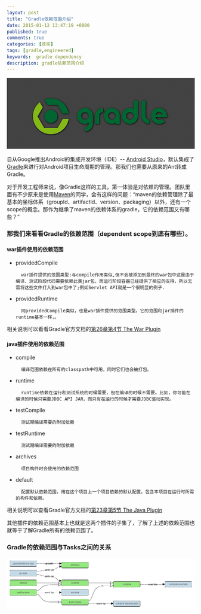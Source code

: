 ```yaml
---
layout: post
title: "Gradle依赖范围介绍"
date: 2015-01-12 13:47:19 +0800
published: true
comments: true
categories: [效率]
tags: [gradle,engineered]
keywords:  gradle dependency
description: gradle依赖范围介绍
---
```


![Gradle Logo](/images/blog/gradle.png)

自从Google推出Android的集成开发环境（IDE）-- [Android Studio](http://developer.android.com/tools/studio/index.html)，默认集成了[Gradle](http://www.gradle.org)来进行对Android项目生命周期的管理。那我们也需要从原来的Ant转成Gradle。

对于开发工程师来说，像Gradle这样的工具，第一体验是对依赖的管理。团队里面有不少原来是使用[Maven](http://maven.apache.org)的同学，会有这样的问题：“maven的依赖管理除了最基本的坐标体系（groupId、artifactId、version、packaging）以外，还有一个scope的概念。那作为继承了maven的依赖体系的gradle，它的依赖范围又有哪些？”


### 那我们来看看Gradle的依赖范围（dependent scope到底有哪些）。

#### war插件使用的依赖范围

* providedCompile

        war插件提供的范围类型:与compile作用类似,但不会被添加到最终的war包中这是由于编译、测试阶段代码需要依赖此类jar包，而运行阶段容器已经提供了相应的支持，所以无需将这些文件打入到war包中了;例如Servlet API就是一个很明显的例子.

* providedRuntime

        同providedCompile类似，也是war插件提供的范围类型。它的范围和jar插件的runtime基本一样，。

相关说明可以看看Gradle官方文档的[第26章第4节 The War Plugin](http://www.gradle.org/docs/current/userguide/war_plugin.html#N131A1)

#### java插件使用的依赖范围

* compile

        编译范围依赖在所有的classpath中可用，同时它们也会被打包。

* runtime

        runtime依赖在运行和测试系统的时候需要，但在编译的时候不需要。比如，你可能在编译的时候只需要JDBC API JAR，而只有在运行的时候才需要JDBC驱动实现。

* testCompile

        测试期编译需要的附加依赖

* testRuntime

        测试期编译需要的附加依赖

* archives

        项目构件时会使用的依赖范围

* default

        配置默认依赖范围，用在这个项目上一个项目依赖的默认配置。包含本项目在运行时所需的构件和依赖。

相关说明可以查看Gradle官方文档的[第23章第5节 The Java Plugin](http://www.gradle.org/docs/current/userguide/java_plugin.html#sec:java_plugin_and_dependency_management)


其他插件的依赖范围基本上也就是这两个插件的子集了，了解了上述的依赖范围也就等于了解Gradle所有的依赖范围了。


### Gradle的依赖范围与Tasks之间的关系

![依赖范围与Gradle Tasks之间的关系](/images/blog/javaPluginConfigurations.png)
